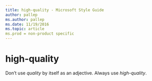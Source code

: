 ```yaml
---
title: high-quality - Microsoft Style Guide
author: pallep
ms.author: pallep
ms.date: 11/19/2016
ms.topic: article
ms.prod = non-product specific
---
```


# high-quality

Don’t use *quality* by itself as an adjective. Always use *high-quality*.
